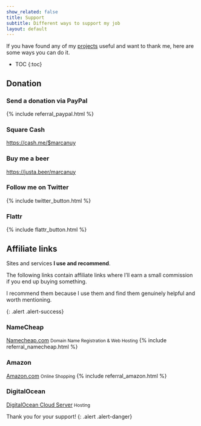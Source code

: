 ```yaml
---
show_related: false
title: Support
subtitle: Different ways to support my job
layout: default
---
```


If you have found any of my [projects](/en/projects) useful and want to
thank me, here are some ways you can do it.

* TOC
{:toc}

## Donation

### Send a donation via PayPal

{% include referral_paypal.html %}

### Square Cash

<https://cash.me/$marcanuy>

### Buy me a beer

<https://justa.beer/marcanuy>

### Follow me on Twitter

{% include twitter_button.html %}

### Flattr

{% include flattr_button.html %}

## Affiliate links

Sites and services **I use and recommend**. 

The following links contain affiliate links where I’ll earn a small
commission if you end up buying something. 

I recommend them because I use them and find them genuinely helpful
and worth mentioning.

{: .alert .alert-success}

### NameCheap

[Namecheap.com](https://www.namecheap.com/?aff=35306) <small>Domain Name Registration & Web Hosting</small>
{% include referral_namecheap.html %}

### Amazon

[Amazon.com](https://www.amazon.com/?_encoding=UTF8&tag=mecluy-20) <small>Online Shopping</small>
{% include referral_amazon.html %}

### DigitalOcean

[DigitalOcean Cloud Server](https://www.digitalocean.com/?refcode=b54bbc9a3125) <small>Hosting</small>


Thank you for your support!
{: .alert .alert-danger}
